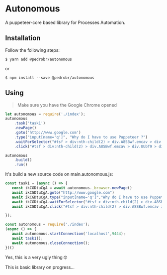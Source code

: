 # Autonomous

A puppeteer-core based library for Processes Automation.

## Installation

Follow the following steps:

```console
$ yarn add @pedrobr/autonomous
```
or 

```console
$ npm install --save @pedrobr/autonomous
```

## Using

> Make sure you have the Google Chrome opened

```javascript
let autonomous = require('./index');
autonomous
    .task('task1')
    .newPage()
    .goto('http://www.google.com')
    .type("input[name='q']", "Why do I have to use Puppeteer ?")
    .waitForSelector("#tsf > div:nth-child(2) > div.A8SBwf.emcav > div.UUbT9 > div.aajZCb > div.tfB0Bf > center > input.gNO89b")
    .click("#tsf > div:nth-child(2) > div.A8SBwf.emcav > div.UUbT9 > div.aajZCb > div.tfB0Bf > center > input.gNO89b")

autonomous
    .build()
    .run()
```

It's build a new source code on main.autonomous.js:

```javascript
const task1 = (async () => {
   const ikCGDtuCgA = await autonomous._browser.newPage()
   await ikCGDtuCgA.goto("http://www.google.com")
   await ikCGDtuCgA.type("input[name='q']","Why do I have to use Puppeteer ?")
   await ikCGDtuCgA.waitForSelector("#tsf > div:nth-child(2) > div.A8SBwf.emcav > div.UUbT9 > div.aajZCb > div.tfB0Bf > center > input.gNO89b")
   await ikCGDtuCgA.click("#tsf > div:nth-child(2) > div.A8SBwf.emcav > div.UUbT9 > div.aajZCb > div.tfB0Bf > center > input.gNO89b")

});

const autonomous = require('./index');
(async () => {
   await autonomous.startConnection('localhost',9444);
   await task1();
   await autonomous.closeConnection();
})()
```

Yes, this is a very ugly thing 🤓

This is basic library on progress...
